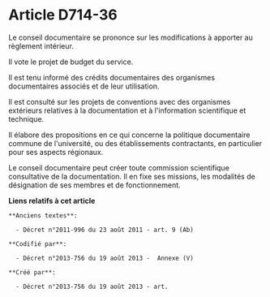 # Article D714-36

Le conseil documentaire se prononce sur les modifications à apporter au règlement intérieur.

Il vote le projet de budget du service.

Il est tenu informé des crédits documentaires des organismes documentaires associés et de leur utilisation.

Il est consulté sur les projets de conventions avec des organismes extérieurs relatives à la documentation et à l'information
scientifique et technique.

Il élabore des propositions en ce qui concerne la politique documentaire commune de l'université, ou des établissements
contractants, en particulier pour ses aspects régionaux.

Le conseil documentaire peut créer toute commission scientifique consultative de la documentation. Il en fixe ses missions,
les modalités de désignation de ses membres et de fonctionnement.

**Liens relatifs à cet article**

	**Anciens textes**:

	  - Décret n°2011-996 du 23 août 2011 - art. 9 (Ab)

	**Codifié par**:

	  - Décret n°2013-756 du 19 août 2013 -  Annexe (V)

	**Créé par**:

	  - Décret n°2013-756 du 19 août 2013 - art.
